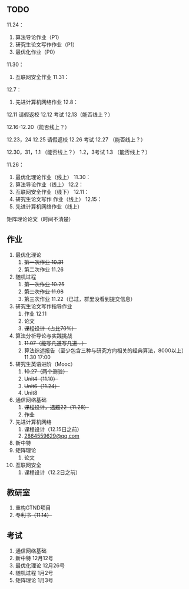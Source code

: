 ## TODO

11.24：
1. 算法导论作业（P1）
2. 研究生论文写作作业（P1）
3. 最优化作业（P0）

11.30：
1. 互联网安全作业
11.31：

12.7：
1. 先进计算机网络作业
12.8：

12.11 请假返校
12.12 考试
12.13（能否线上？）

12.16-12.20（能否线上？）

12.23，24
12.25 请假返校
12.26 考试
12.27 （能否线上？）

12.30，31，1.1 （能否线上？）
1.2，3考试
1.3 （能否线上？）



11.26：
1. 最优化理论作业（线上）
11.30：
1. 算法导论作业（线上）
12.2：
1. 互联网安全作业（线下）
12.11：
1. 研究生论文写作 作业（线上）
12.15：
1. 先进计算机网络作业（线上）

矩阵理论论文（时间不清楚）


## 作业

1. 最优化理论
	1. ~~第一次作业 10.31~~
	2. 第二次作业 11.26
2. 随机过程
	1. ~~第一次作业 10.25~~
	2. ~~第二次作业 11.08~~
	3. 第三次作业 11.22（已过，群里没看到提交信息）
3. 研究生论文写作指导作业
	1. 作业 12.11
	2. 论文 
	3. ~~课程设计（占比70%）~~
4. 算法分析导论与实践挑战
	1. ~~11.07（能写几道写几道...）~~
	2. 算法综述报告（至少包含三种与研究方向相关的经典算法，8000以上）11.30 17:00
5. 研究生英语进阶（Mooc）
	1. ~~10.27（两个测验）~~
	2. ~~Unit4（11.10）~~
	3. ~~Unit6（11.24）~~ 
	4. Unit8
6. 通信网络基础
	1. ~~课程设计，选题22（11.28）~~
	2. ~~作业~~
7. 先进计算机网络
	1. 课程设计（12.15日之前）
	2. 2864559629@qq.com
8. 新中特
9. 矩阵理论
	1. 论文
10. 互联网安全
	1. 课程设计（12.2日之前）

## 教研室
1. 重构GTND项目
2. ~~专利书（11.14）~~
## 考试 

1. 通信网络基础
2. 新中特 12月12号
3. 最优化理论 12月26号
4. 随机过程 1月2号
5. 矩阵理论 1月3号




